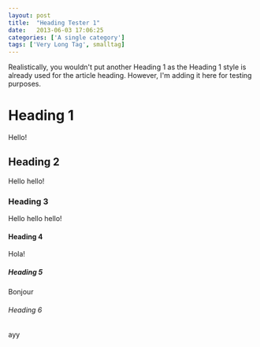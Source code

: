 ```yaml
---
layout: post
title:  "Heading Tester 1"
date:   2013-06-03 17:06:25
categories: ['A single category']
tags: ['Very Long Tag', smalltag]
---
```


Realistically, you wouldn't put another Heading 1 as the Heading 1 style is already used for the article heading. However, I'm adding it here for testing purposes.

# Heading 1

Hello!

## Heading 2

Hello hello!

### Heading 3

Hello hello hello!

#### Heading 4

Hola!

##### Heading 5

Bonjour

###### Heading 6

ayy
